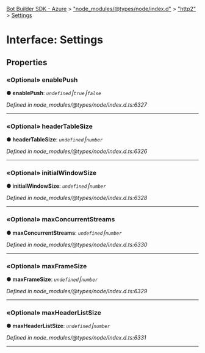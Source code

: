 [Bot Builder SDK - Azure](../README.md) > ["node_modules/@types/node/index.d"](../modules/_node_modules__types_node_index_d_.md) > ["http2"](../modules/_node_modules__types_node_index_d_._http2_.md) > [Settings](../interfaces/_node_modules__types_node_index_d_._http2_.settings.md)



# Interface: Settings


## Properties
<a id="enablepush"></a>

### «Optional» enablePush

**●  enablePush**:  *`undefined`⎮`true`⎮`false`* 

*Defined in node_modules/@types/node/index.d.ts:6327*





___

<a id="headertablesize"></a>

### «Optional» headerTableSize

**●  headerTableSize**:  *`undefined`⎮`number`* 

*Defined in node_modules/@types/node/index.d.ts:6326*





___

<a id="initialwindowsize"></a>

### «Optional» initialWindowSize

**●  initialWindowSize**:  *`undefined`⎮`number`* 

*Defined in node_modules/@types/node/index.d.ts:6328*





___

<a id="maxconcurrentstreams"></a>

### «Optional» maxConcurrentStreams

**●  maxConcurrentStreams**:  *`undefined`⎮`number`* 

*Defined in node_modules/@types/node/index.d.ts:6330*





___

<a id="maxframesize"></a>

### «Optional» maxFrameSize

**●  maxFrameSize**:  *`undefined`⎮`number`* 

*Defined in node_modules/@types/node/index.d.ts:6329*





___

<a id="maxheaderlistsize"></a>

### «Optional» maxHeaderListSize

**●  maxHeaderListSize**:  *`undefined`⎮`number`* 

*Defined in node_modules/@types/node/index.d.ts:6331*





___


